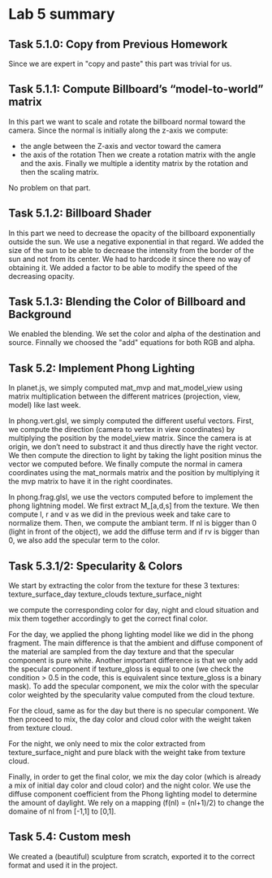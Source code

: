 # Lab 5 summary

## Task 5.1.0: Copy from Previous Homework

Since we are expert in "copy and paste" this part was trivial for us.

## Task 5.1.1: Compute Billboard’s “model-to-world” matrix

In this part we want to scale and rotate the billboard normal toward the camera.
Since the normal is initially along the z-axis we compute: 
- the angle between the Z-axis and vector toward the camera
- the axis of the rotation
Then we create a rotation matrix with the angle and the axis.
Finally we multiple a identity matrix by the rotation and then the scaling matrix.

No problem on that part.

## Task 5.1.2: Billboard Shader

In this part we need to decrease the opacity of the billboard exponentially outside the sun.
We use a negative exponential in that regard. 
We added the size of the sun to be able to decrease the intensity from the border of the sun and not from its center.
We had to hardcode it since there no way of obtaining it.
We added a factor to be able to modify the speed of the decreasing opacity.

## Task 5.1.3: Blending the Color of Billboard and Background

We enabled the blending.
We set the color and alpha of the destination and source.
Finnally we choosed the "add" equations for both RGB and alpha.

## Task 5.2: Implement Phong Lighting

In planet.js, we simply computed mat_mvp and mat_model_view using matrix multiplication between the different matrices (projection, view, model) like last week.

In phong.vert.glsl, we simply computed the different useful vectors. 
First, we compute the direction (camera to vertex in view coordinates) by multiplying the position by the model_view matrix. 
Since the camera is at origin, we don’t need to substract it and thus directly have the right vector. 
We then compute the direction to light by taking the light position minus the vector we computed before. 
We finally compute the normal in camera coordinates using the mat_normals matrix and the position by multiplying it the mvp matrix to have it in the right coordinates.

In phong.frag.glsl, we use the vectors computed before to implement the phong lightning model. 
We first extract M_[a,d,s] from the texture. We then compute l, r and v as we did in the previous week and take care to normalize them. 
Then, we compute the ambiant term. If nl is bigger than 0 (light in front of the object), we add the diffuse term and if rv is bigger than 0, we also add the specular term to the color.

## Task 5.3.1/2: Specularity & Colors

We start by extracting the color from the texture for these 3 textures:
texture_surface_day
texture_clouds
texture_surface_night

we compute the corresponding color for day, night and cloud situation and mix them together accordingly to get the correct final color.

For the day, we applied the phong lighting model like we did in the phong fragment. 
The main difference is that the ambient and diffuse component of the material are sampled from the day texture and that the specular component is pure white. 
Another important difference is that we only add the specular component if texture_gloss is equal to one (we check the condition > 0.5 in the code, this is equivalent since texture_gloss is a binary mask).
To add the specular component, we mix the color with the specular color weighted by the specularity value computed from the cloud texture.

For the cloud, same as for the day but there is no specular component.
We then proceed to mix, the day color and cloud color with the weight taken from texture cloud.

For the night, we only need to mix the color extracted from texture_surface_night and pure black with the weight take  from texture cloud.

Finally, in order to get the final color, we mix the day color (which is already a mix of initial day color and cloud color) and the night color. 
We use the diffuse component coefficient  from the Phong lighting model to determine the amount of daylight. We rely on a mapping (f(nl) = (nl+1)/2) to change the domaine of nl from [-1,1] to [0,1].

## Task 5.4: Custom mesh

We created a (beautiful) sculpture from scratch, exported it to the correct format and used it in the project.
